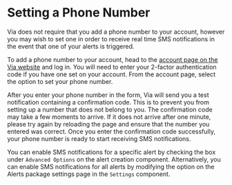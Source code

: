 # Setting a Phone Number

Via does not require that you add a phone number to your account, however you may wish to set one in order to receive real time SMS notifications in the event that one of your alerts is triggered.

To add a phone number to your account, head to the [account page on the Via website](https://via.world/account) and log in. You will need to enter your 2-factor authentication code if you have one set on your account. From the account page, select the option to set your phone number.

After you enter your phone number in the form, Via will send you a test notification containing a confirmation code. This is to prevent you from setting up a number that does not belong to you. The confirmation code may take a few moments to arrive. If it does not arrive after one minute, please try again by reloading the page and ensure that the number you entered was correct. Once you enter the confirmation code successfully, your phone number is ready to start receiving SMS notifications.

You can enable SMS notifications for a specific alert by checking the box under `Advanced Options` on the alert creation component. Alternatively, you can enable SMS notifications for all alerts by modifying the option on the Alerts package settings page in the `Settings` component.
